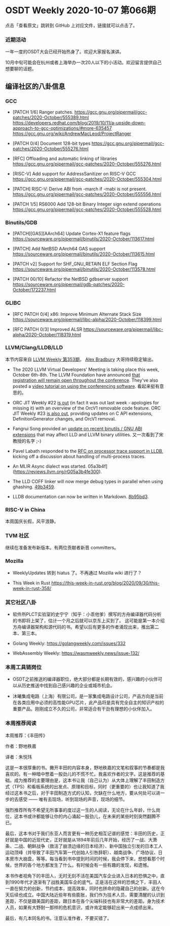 # OSDT Weekly 2020-10-07 第066期

点击「查看原文」跳转到 GitHub 上对应文件，链接就可以点击了。

### 近期活动

一年一度的OSDT大会已经开始热身了。欢迎大家报名演讲。

10月中旬可能会在杭州或者上海举办一次20人以下的小活动。欢迎留言提供自己想要聊的话题。

## 编译社区的八卦信息

### GCC

- [PATCH 1/6] Ranger patches.
  https://gcc.gnu.org/pipermail/gcc-patches/2020-October/555389.html
  https://developers.redhat.com/blog/2019/10/11/a-upside-down-approach-to-gcc-optimizations/#more-635457
  https://gcc.gnu.org/wiki/AndrewMacLeod/ProjectRanger

- [PATCH 0/4] Document 128-bit types
  https://gcc.gnu.org/pipermail/gcc-patches/2020-October/555276.html

- [RFC] Offloading and automatic linking of libraries
  https://gcc.gnu.org/pipermail/gcc-patches/2020-October/555276.html

- [RISC-V] Add support for AddressSanitizer on RISC-V GCC
  https://gcc.gnu.org/pipermail/gcc-patches/2020-October/555304.html

- [PATCH] RISC-V: Derive ABI from -march if -mabi is not present.
  https://gcc.gnu.org/pipermail/gcc-patches/2020-October/555556.html

- [PATCH 1/5] RS6000 Add 128-bit Binary Integer sign extend operations
  https://gcc.gnu.org/pipermail/gcc-patches/2020-October/555528.html


### Binutils/GDB

- [PATCH][GAS][AArch64] Update Cortex-X1 feature flags
  https://sourceware.org/pipermail/binutils/2020-October/113617.html

- [PATCH] Add NetBSD AArch64 GAS support
  https://sourceware.org/pipermail/binutils/2020-October/113615.html

- [PATCH v2] Support for SHF_GNU_RETAIN ELF Section Flag
  https://sourceware.org/pipermail/binutils/2020-October/113578.html

- [PATCH 00/10] Refactor the NetBSD gdbserver support
  https://sourceware.org/pipermail/gdb-patches/2020-October/172237.html


### GLIBC

- [RFC PATCH 0/4] x86: Improve Minimum Alternate Stack Size
  https://sourceware.org/pipermail/libc-alpha/2020-October/118399.html

- [RFC PATCH 0/3] Improved ALSR
  https://sourceware.org/pipermail/libc-alpha/2020-October/118319.html

### LLVM/Clang/LLDB/LLD


本节内容来自 [LLVM Weekly 第353期](http://llvmweekly.org/issue/353)，
[Alex Bradbury](https://www.linkedin.com/in/alex-bradbury/) 大哥持续稳定输出。

* The 2020 LLVM Virtual Developers' Meeting is taking place this week, October 6th-8th. The LLVM Foundation have announced [that registration will remain open throughout the conference](https://twitter.com/llvmorg/status/1312430761652498432). They've also posted a [video tutorial on using the conferencing software](https://www.youtube.com/watch?v=Qpbefagv6Ts).
  看起来挺有意思的。

* ORC JIT Weekly #22 [is out](http://lists.llvm.org/pipermail/llvm-dev/2020-September/145353.html) (in fact it was out last week - apologies for missing it) with an overview of the OrcV1 removable code feature. ORC JIT Weekly #23 [is also out](http://lists.llvm.org/pipermail/llvm-dev/2020-October/145597.html), providing updates on C API extensions, DefinitionGenerator changes, and OrcV1 removal.

* Fangrui Song provided an [update on recent binutils / GNU ABI extensions](http://lists.llvm.org/pipermail/llvm-dev/2020-September/145443.html) that may affect LLD and LLVM binary utilities.
  又一次看到了宋教授的名字 ;-)

* Pavel Labath responded to the [RFC on processor trace support in LLDB](http://lists.llvm.org/pipermail/lldb-dev/2020-October/016469.html), kicking off a discussion about handling of multi-process traces.

* An MLIR Async dialect was started.
  05a3b4f](https://reviews.llvm.org/rG05a3b4fe300).

* The LLD COFF linker will now merge debug types in parallel when using ghashing.
  [49b3459](https://reviews.llvm.org/rG49b34599306).

* LLDB documentation can now be written in Markdown.
  [8b95bd3](https://reviews.llvm.org/rG8b95bd3310c).

### RISC-V in China

本周国庆长假，风平浪静。

### TVM 社区

继续在准备发布新版本。有两位贡献者新晋 committers。

### Mozilla

- WeeklyUpdates 转到 hiatus 了。不再通过 Mozilla wiki 进行了？

- This Week in Rust
  https://this-week-in-rust.org/blog/2020/09/30/this-week-in-rust-358/

### 其它社区八卦

- 软件所PLCT实验室的史宁宁（知乎：小乖他爹）撰写的方舟编译器代码分析的书即将上架了，估计一个月之后就可以京东上买到了。
  这可能是第一本介绍方舟编译器架构和源代码的书。希望以后有更多的作者涌现出来，推出第二本、第三本。

- Golang Weekly:
  https://golangweekly.com/issues/332

- WebAssembly Weekly:
  https://wasmweekly.news/issue-132/

### 本周工具链岗位

- OSDT之前推送的编译器职位，绝大部分都是长期有效的，感兴趣的小伙伴可以从历史推送中找到自己感兴趣的企业或城市机会。

- 沐曦集成电路（上海）有限公司，是一家集成电路设计公司，产品方向是当前在各类应用中必须的高性能GPU芯片，此产品将是具有完全自主的知识产权的重要产品。刚刚成立不久的公司，非常适合有干劲有理想的小伙伴加入。

### 本周推荐阅读

本周推荐：《丰田传》

作者：野地秩嘉

译者：朱悦玮

这是一本很厚重的书。撇开丰田的内容本身，野地秩嘉的文笔和叙事的节奏都是我喜欢的。有一种暗中憋着一股劲儿的不慌不忙。我喜欢作者的文字。这是推荐的基础。成为推荐的主要理由是，这本书让我（自己认为）从大体上理解了丰田制造方式（TPS）和看板系统的出发点、原理和目标，同时（更重要的）也让我知道了我经过这本书之后，对于丰田制造方式的认知，欠缺在什么地方，要从何处可以进一步的去感受 —— 唯有去现场，听到现场的声音，现场的细节。

强烈推荐所有不希望无所事事的度过这一生的人阅读，无论在什么年龄，什么岗位，这本书或许都能够让你的内心涌起一股劲儿，在未来的某些时刻突然翻腾不已。

最后，这本书对于我们东亚人而言更有一种历史相互记谱的感觉：丰田的历史，正好就是中国的近现代史，正好就是从1894年前后几年开始，经历了一战、大萧条、二战、朝鲜战争（救活了崩溃边缘的日本经济）、新中国独立引发的日本工人运动顶峰（并导致了丰田汽车第一代创始人引咎辞职）、越南战争、广场协议、日本房市大崩盘，等等。每当看到书中提到时间的时候，我会停下来，想想看那个时候，世界的各个地方都发生了什么。有时候会有一些有趣的发现，和遗憾。

本书作者视角下的丰田人，无时无刻不活在美国汽车企业进入日本的恐惧之中，直到1990年代才逐渐有了战胜美国车企的底气。正是活在这样的恐惧之下，丰田人一直在努力的创新，节约成本，提高效率，同时也拼命的隐藏自己的创新。这在今天后续也成立。中国大陆近些年有些膨胀，我们作为技术人员，需要清醒的认识到差距，不仅是跟美国的差距，跟日本在各个尖端科技也有非常大的差距。身为技术人员，如果有大野耐一那样的危机意识，或许肯定能够赶出来一点成绩出来。

最后，有几本同名的书。注意认准作者，不要买错了。
